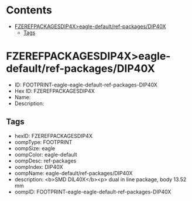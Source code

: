 



Contents
========

* [FZEREFPACKAGESDIP4X>eagle-default/ref-packages/DIP40X](#fzerefpackagesdip4xeagle-defaultref-packagesdip40x)
	* [Tags](#tags)

# FZEREFPACKAGESDIP4X>eagle-default/ref-packages/DIP40X

- ID: FOOTPRINT-eagle-eagle-default-ref-packages-DIP40X
- Hex ID: FZEREFPACKAGESDIP4X
- Name: 
- Description: 

## Tags

- hexID: FZEREFPACKAGESDIP4X
- oompType: FOOTPRINT
- oompSize: eagle
- oompColor: eagle-default
- oompDesc: ref-packages
- oompIndex: DIP40X
- oompName: eagle-default/ref-packages/DIP40X
- description: &lt;b&gt;SMD DIL40X&lt;/b&gt;&lt;p&gt;&#xD;
dual in line package, body 13.52 mm
- oompID: FOOTPRINT-eagle-eagle-default-ref-packages-DIP40X
